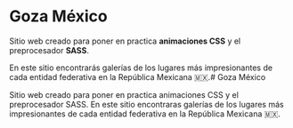 # Goza México

Sitio web creado para poner en practica **animaciones CSS** y el preprocesador **SASS**.

En este sitio encontrarás galerías de los lugares más impresionantes de cada entidad federativa en la República Mexicana 🇲🇽.# Goza México

Sitio web creado para poner en practica animaciones CSS y el preprocesador SASS.
En este sitio encontraras galerías de los lugares más impresionantes de cada entidad federativa en la República Mexicana 🇲🇽.